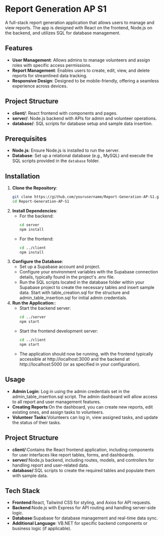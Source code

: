 # Report Generation AP S1

A full-stack report generation application that allows users to manage and view reports. The app is designed with React on the frontend, Node.js on the backend, and utilizes SQL for database management.

## Features

- **User Management**: Allows admins to manage volunteers and assign roles with specific access permissions.
- **Report Management**: Enables users to create, edit, view, and delete reports for streamlined data tracking.
- **Responsive Design**: Designed to be mobile-friendly, offering a seamless experience across devices.

## Project Structure

- **client/**: React frontend with components and pages.
- **server/**: Node.js backend with APIs for admin and volunteer operations.
- **database/**: SQL scripts for database setup and sample data insertion.

## Prerequisites

- **Node.js**: Ensure Node.js is installed to run the server.
- **Database**: Set up a relational database (e.g., MySQL) and execute the SQL scripts provided in the `database` folder.

## Installation

1. **Clone the Repository**:
   ```bash
   git clone https://github.com/yourusername/Report-Generation-AP-S1.git
   cd Report-Generation-AP-S1
2. **Install Dependencies**:
   - For the backend:
     ```bash
     cd server
     npm install
     ```
   - For the frontend:
     ```bash
     cd ../client
     npm install
     ```
3. **Configure the Database**:
   - Set up a Supabase account and project.
   - Configure your environment variables with the Supabase connection details, typically found in the project's .env file.
   - Run the SQL scripts located in the database folder within your Supabase project to create the necessary tables and insert sample data. Start with table_creation.sql for the structure and admin_table_insertion.sql for initial admin credentials.
4. **Run the Application:**:
   - Start the backend server:
     ```bash
     cd ../server
     npm start
     ```
   - Start the frontend development server:
     ```bash
     cd ../client
     npm start
     ```
   - The application should now be running, with the frontend typically accessible at http://localhost:3000 and the backend at http://localhost:5000 (or as specified in your configuration).
  
## Usage 

- **Admin Login**: Log in using the admin credentials set in the admin_table_insertion.sql script. The admin dashboard will allow access to all report and user management features.
- **Creating Reports**:On the dashboard, you can create new reports, edit existing ones, and assign tasks to volunteers.
- **Volunteer Tasks**:Volunteers can log in, view assigned tasks, and update the status of their tasks.

## Project Structure

- **client/**:Contains the React frontend application, including components for user interfaces like report tables, forms, and dashboards.
- **server/**:Node.js backend, including routes, models, and controllers for handling report and user-related data.
- **database/**:SQL scripts to create the required tables and populate them with sample data.

## Tech Stack

- **Frontend**:React, Tailwind CSS for styling, and Axios for API requests.
- **Backend**:Node.js with Express for API routing and handling server-side logic.
- **Database**:Supabase for database management and real-time data sync.
- **Additional Language**: VB.NET for specific backend components or business logic (if applicable).



   
